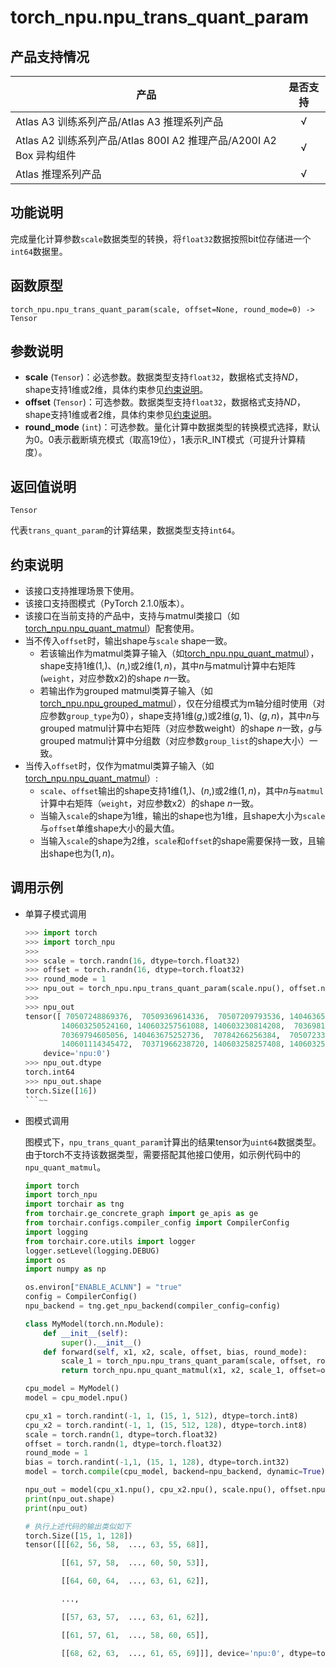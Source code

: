 # torch_npu.npu_trans_quant_param

## 产品支持情况

| 产品                                                         | 是否支持 |
| ------------------------------------------------------------ | :------: |
|<term>Atlas A3 训练系列产品/Atlas A3 推理系列产品</term>      |    √     |
|<term>Atlas A2 训练系列产品/Atlas 800I A2 推理产品/A200I A2 Box 异构组件</term>  | √   |
|<term>Atlas 推理系列产品</term>  | √   |

## 功能说明

完成量化计算参数`scale`数据类型的转换，将`float32`数据按照bit位存储进一个`int64`数据里。

## 函数原型

```
torch_npu.npu_trans_quant_param(scale, offset=None, round_mode=0) -> Tensor
```

## 参数说明

- **scale** (`Tensor`)：必选参数。数据类型支持`float32`，数据格式支持$ND$，shape支持1维或2维，具体约束参见[约束说明](#zh-cn_topic_0001_section0001)。
- **offset** (`Tensor`)：可选参数。数据类型支持`float32`，数据格式支持$ND$，shape支持1维或者2维，具体约束参见[约束说明](#zh-cn_topic_0001_section0001)。
- **round_mode** (`int`)：可选参数。量化计算中数据类型的转换模式选择，默认为0。0表示截断填充模式（取高19位），1表示R_INT模式（可提升计算精度）。

## 返回值说明
`Tensor`

代表`trans_quant_param`的计算结果，数据类型支持`int64`。

## 约束说明<a name="zh-cn_topic_0001_section0001"></a>

- 该接口支持推理场景下使用。
- 该接口支持图模式（PyTorch 2.1.0版本）。
- 该接口在当前支持的产品中，支持与matmul类接口（如[torch_npu.npu_quant_matmul](torch_npu-npu_quant_matmul.md)）配套使用。
- 当不传入`offset`时，输出shape与`scale` shape一致。
  - 若该输出作为matmul类算子输入（如[torch_npu.npu_quant_matmul](torch_npu-npu_quant_matmul.md)），shape支持1维$(1,)$、$(n,)$或2维$(1, n)$，其中$n$与matmul计算中右矩阵(`weight`，对应参数x2)的shape $n$一致。
  - 若输出作为grouped matmul类算子输入（如[torch_npu.npu_grouped_matmul](torch_npu-npu_grouped_matmul.md)），仅在分组模式为m轴分组时使用（对应参数`group_type`为0），shape支持1维$(g,)$或2维$(g, 1)$、$(g, n)$，其中$n$与grouped matmul计算中右矩阵（对应参数weight）的shape $n$一致，$g$与grouped matmul计算中分组数（对应参数`group_list`的shape大小）一致。
- 当传入`offset`时，仅作为matmul类算子输入（如[torch_npu.npu_quant_matmul](torch_npu-npu_quant_matmul.md)）:
  - `scale`、`offset`输出的shape支持1维$(1,)$、$(n,)$或2维$(1, n)$，其中$n$与`matmul`计算中右矩阵（`weight`，对应参数x2）的shape $n$一致。
  - 当输入`scale`的shape为1维，输出的shape也为1维，且shape大小为`scale`与`offset`单维shape大小的最大值。
  - 当输入`scale`的shape为2维，`scale`和`offset`的shape需要保持一致，且输出shape也为$(1, n)$。

## 调用示例

- 单算子模式调用

    ```python
    >>> import torch
    >>> import torch_npu
    >>>
    >>> scale = torch.randn(16, dtype=torch.float32)
    >>> offset = torch.randn(16, dtype=torch.float32)
    >>> round_mode = 1
    >>> npu_out = torch_npu.npu_trans_quant_param(scale.npu(), offset.npu(), round_mode)
    >>>
    >>> npu_out
    tensor([ 70507248869376,  70509369614336,  70507209793536, 140463653937152,
            140603250524160, 140603257561088, 140603230814208,  70369813069824,
            70369794605056, 140463675252736,  70784266256384,  70507233009664,
            140601114345472,  70371966238720, 140603258257408, 140603254505472],
        device='npu:0')
    >>> npu_out.dtype
    torch.int64
    >>> npu_out.shape
    torch.Size([16])
    ```~~

- 图模式调用

    图模式下，`npu_trans_quant_param`计算出的结果tensor为`uint64`数据类型。由于torch不支持该数据类型，需要搭配其他接口使用，如示例代码中的`npu_quant_matmul`。

    ```python
    import torch
    import torch_npu
    import torchair as tng
    from torchair.ge_concrete_graph import ge_apis as ge
    from torchair.configs.compiler_config import CompilerConfig
    import logging
    from torchair.core.utils import logger
    logger.setLevel(logging.DEBUG)
    import os
    import numpy as np

    os.environ["ENABLE_ACLNN"] = "true"
    config = CompilerConfig()    
    npu_backend = tng.get_npu_backend(compiler_config=config)
    
    class MyModel(torch.nn.Module):
        def __init__(self):
            super().__init__()
        def forward(self, x1, x2, scale, offset, bias, round_mode):
            scale_1 = torch_npu.npu_trans_quant_param(scale, offset, round_mode)
            return torch_npu.npu_quant_matmul(x1, x2, scale_1, offset=offset, bias=bias)

    cpu_model = MyModel()
    model = cpu_model.npu()

    cpu_x1 = torch.randint(-1, 1, (15, 1, 512), dtype=torch.int8)
    cpu_x2 = torch.randint(-1, 1, (15, 512, 128), dtype=torch.int8)
    scale = torch.randn(1, dtype=torch.float32)
    offset = torch.randn(1, dtype=torch.float32)
    round_mode = 1
    bias = torch.randint(-1,1, (15, 1, 128), dtype=torch.int32)
    model = torch.compile(cpu_model, backend=npu_backend, dynamic=True)
    
    npu_out = model(cpu_x1.npu(), cpu_x2.npu(), scale.npu(), offset.npu(), bias.npu(), round_mode)
    print(npu_out.shape)
    print(npu_out)

    # 执行上述代码的输出类似如下
    torch.Size([15, 1, 128])
    tensor([[[62, 56, 58,  ..., 63, 55, 68]],

            [[61, 57, 58,  ..., 60, 50, 53]],

            [[64, 60, 64,  ..., 63, 61, 62]],

            ...,

            [[57, 63, 57,  ..., 63, 61, 62]],

            [[61, 57, 61,  ..., 58, 60, 65]],

            [[68, 62, 63,  ..., 61, 65, 69]]], device='npu:0', dtype=torch.int8)
    ```

